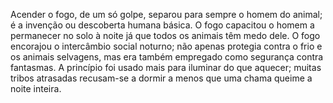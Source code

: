 ﻿Acender o fogo, de um só golpe, separou para sempre o homem do animal; é a invenção ou descoberta humana básica. O fogo capacitou o homem a permanecer no solo à noite já que todos os animais têm medo dele. O fogo encorajou o intercâmbio social noturno; não apenas protegia contra o frio e os animais selvagens, mas era também empregado como segurança contra fantasmas. A princípio foi usado mais para iluminar do que aquecer; muitas tribos atrasadas recusam-se a dormir a menos que uma chama queime a noite inteira.